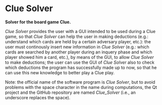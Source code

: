 # Clue Solver

**Solver for the board game Clue.**

*Clue Solver* provides the user with a GUI intended to be used during a Clue game, so that *Clue Solver* can help the user in making deductions (e.g.: understand which cards are held by a certain adversary player, etc.): the user must continously insert new information in *Clue Solver* (e.g.: which cards are searched by another player during an inquery phase and which player showed him a card, etc.), by means of the GUI, to allow *Clue Solver* to make deductions; the user can use the GUI of *Clue Solver* also to check which deductions the program has successfully made up to now, so that he can use this new knowledge to better play a Clue play.

Note: the official name of the software program is *Clue Solver*, but to avoid problems with the space character in the name during computations, the Qt project and the GitHub repository are named *Clue_Solver* (i.e., an underscore replaces the space).
